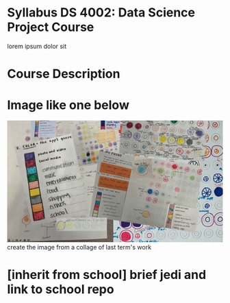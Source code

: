 # Syllabus DS 4002: Data Science Project Course
lorem ipsum dolor sit

# Course Description

# Image like one below
![](https://github.com/UVADS/DS1001/blob/master/images/ds-1001-collage.png)
create the image from a collage of last term's work

# [inherit from school] brief jedi and link to school repo
